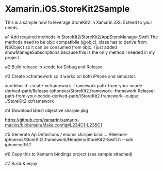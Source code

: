 # Xamarin.iOS.StoreKit2Sample
This is a sample how to leverage StoreKit2 in Xamarin.iOS. Extend to your needs.

#1 Add required methods in StoreKit2/StoreKit2/AppStoreManager.Swift
The methods need to be objc compatibile (@objc), class has to derive from NSObject so it can be consumed from objc.
I just added showManageSubscriptions because this is the only method I needed in my project.


#2 Build release in xcode for Debug and Release.

#3 Create xcframework so it works on both iPhone and simulator.

xcodebuild -create-xcframework -framework path-from-your-xcode-derived-path/Release-iphoneos/StoreKit2.framework -framework Release-path-from-your-xcode-derived-path//StoreKit2.framework -output ./StoreKit2.xcframework

#4 Download latest objective sharpie pkg

https://github.com/xamarin/xamarin-macios/blob/main/Make.config#L234C1-L235C1

#5 Generate ApiDefinitions / enums
sharpie bind ..../Release-iphoneos/StoreKit2.framework/Headers/StoreKit2-Swift.h --sdk iphoneos16.2

#6 Copy this to Xamarin bindings project (see sample attached)

#7 Build & enjoy
